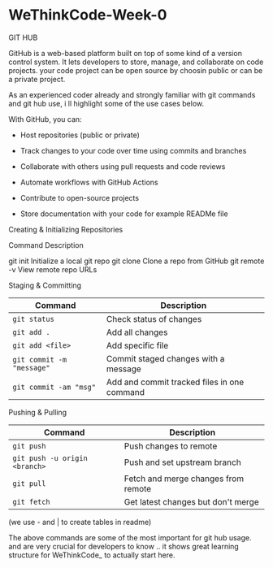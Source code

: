 # WeThinkCode-Week-0



GIT HUB

GitHub is a web-based platform built on top of some kind of a version control system. 
It lets developers to store, manage, and collaborate on code projects.
your code project can be open source by choosin public or can be a private project.


As an experienced coder already and strongly familiar with git commands and git hub use, i ll highlight some of the use cases below.

With GitHub, you can:

- Host repositories (public or private)

- Track changes to your code over time using commits and branches

- Collaborate with others using pull requests and code reviews

- Automate workflows with GitHub Actions

- Contribute to open-source projects

- Store documentation with your code for example READMe file


Creating & Initializing Repositories

Command	Description

git init	Initialize a local git repo
git clone <your link>	Clone a repo from GitHub
git remote -v	View remote repo URLs

Staging & Committing

| Command                   | Description                                 
| ------------------------- | ------------------------------------------- |
| `git status`              | Check status of changes                     |
| `git add .`               | Add all changes                           |
| `git add <file>`          | Add specific file                         |
| `git commit -m "message"` | Commit staged changes with a message        |
| `git commit -am "msg"`    | Add and commit tracked files in one command |


Pushing & Pulling

| Command                       | Description                         |
| ----------------------------- | ----------------------------------- |
| `git push`                    | Push changes to remote              |
| `git push -u origin <branch>` | Push and set upstream branch        |
| `git pull`                    | Fetch and merge changes from remote |
| `git fetch`                   | Get latest changes but don't merge  |

(we use - and | to create tables in readme)


The above commands are some of the most important for git hub usage. and are very crucial for developers to know .. it shows great learning
structure for WeThinkCode_ to actually start here. 







